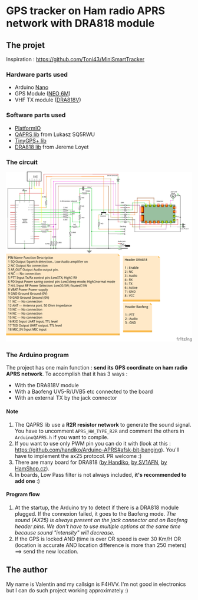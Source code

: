 # GPS tracker on Ham radio APRS network with DRA818 module

## The projet

Inspiration : https://github.com/Toni43/MiniSmartTracker

### Hardware parts used
- Arduino [Nano](https://store.arduino.cc/arduino-nano)
- GPS Module ([NEO 6M](https://www.amazon.fr/NEO-6M-GPS-module-puissance-GY-GPS6MV2/dp/B01ICYA4QU))
- VHF TX module ([DRA818V](http://www.dorji.com/docs/data/DRA818V.pdf))

### Software parts used
- [PlatformIO](https://platformio.org/)
- [QAPRS lib](https://bitbucket.org/Qyon/arduinoqaprs/src/master/) from Lukasz SQ5RWU
- [TinyGPS+ lib](http://arduiniana.org/libraries/tinygpsplus/)
- [DRA818 lib](https://github.com/fatpat/arduino-dra818) from Jereme Loyet

### The circuit

![The circuit](circuit.png "The circuit")

### The Arduino program

The project has one main function : **send its GPS coordinate on ham radio APRS network**.
To accomplish that it has 3 ways :
- With the DRA818V module
- With a Baofeng UV5-R/UVB5 etc connected to the board
- With an external TX by the jack connector

#### Note

1. The QAPRS lib use a **R2R resistor network** to generate the sound signal. You have to uncomment `APRS_HW_TYPE_R2R` and comment the others in `ArduinoQAPRS.h` if you want to compile. 
2. If you want to use only PWM pin you can do it with (look at this : https://github.com/handiko/Arduino-APRS#afsk-bit-banging). You'll have to implement the ax25 protocol. PR welcome :)
3. There are many board for DRA818  ([by Handiko](https://github.com/handiko/Dorji-TX-Shield), [by SV1AFN](https://www.sv1afn.com/dra818.html), [by HamShop.cz](https://www.hamshop.cz/avr-arduino-raspberry-pi-c16/vhf-transceiver-module-134174mhz-1w-dra818v-i266/)).
4. In boards, Low Pass filter is not always included, **it's recommended to add one** :)

#### Program flow

1. At the startup, the Arduino try to detect if there is a DRA818 module plugged. If the connexion failed, it goes to the Baofeng mode.
*The sound (AX25) is always present on the jack connector and on Baofeng header pins. We don't have to use multiple options at the same time because sound "intensity" will decrease.*
2. If the GPS is locked AND (time is over OR speed is over 30 Km/H OR (location is accurate AND location difference is more than 250 meters) ==> send the new location.

## The author

My name is Valentin and my callsign is F4HVV.
I'm not good in electronics but I can do such project working approximately :)
